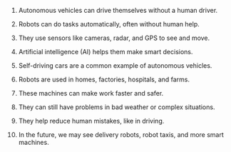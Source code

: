 

1. Autonomous vehicles can drive themselves without a human driver.


2. Robots can do tasks automatically, often without human help.


3. They use sensors like cameras, radar, and GPS to see and move.


4. Artificial intelligence (AI) helps them make smart decisions.


5. Self-driving cars are a common example of autonomous vehicles.


6. Robots are used in homes, factories, hospitals, and farms.


7. These machines can make work faster and safer.


8. They can still have problems in bad weather or complex situations.


9. They help reduce human mistakes, like in driving.


10. In the future, we may see delivery robots, robot taxis, and more smart machines.


